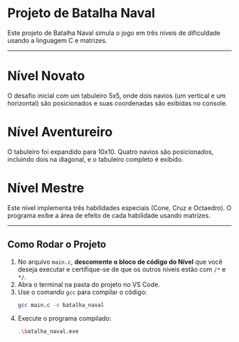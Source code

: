 # Projeto de Batalha Naval 

Este projeto de Batalha Naval simula o jogo em três níveis de dificuldade usando a linguagem C e matrizes.

---

# Nível Novato
O desafio inicial com um tabuleiro 5x5, onde dois navios (um vertical e um horizontal) são posicionados e suas coordenadas são exibidas no console.

# Nível Aventureiro
O tabuleiro foi expandido para 10x10. Quatro navios são posicionados, incluindo dois na diagonal, e o tabuleiro completo é exibido.

# Nível Mestre
Este nível implementa três habilidades especiais (Cone, Cruz e Octaedro). O programa exibe a área de efeito de cada habilidade usando matrizes.

---

## Como Rodar o Projeto

1.  No arquivo `main.c`, **descomente o bloco de código do Nível** que você deseja executar e certifique-se de que os outros níveis estão com `/*` e `*/`.
2.  Abra o terminal na pasta do projeto no VS Code.
3.  Use o comando `gcc` para compilar o código:
    ```bash
    gcc main.c -o batalha_naval
    ```
4.  Execute o programa compilado:
    ```bash
    .\batalha_naval.exe
    ```
